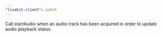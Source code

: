 ```yaml
---
"livekit-client": patch
---
```


Call startAudio when an audio track has been acquired in order to update audio playback status
